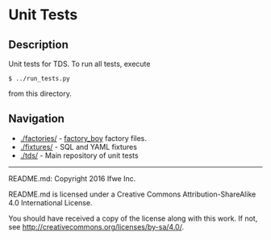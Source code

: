 # Unit Tests
## Description
Unit tests for TDS.  To run all tests, execute
```
$ ../run_tests.py
```
from this directory.

## Navigation
* [./factories/](./factories/README.md) -
<a href="https://github.com/rbarrois/factory_boy"
target="_blank">factory_boy</a> factory files.
* [./fixtures/](./fixtures/) -
SQL and YAML fixtures
* [./tds/](./tds/) -
Main repository of unit tests

-----

README.md: Copyright 2016 Ifwe Inc.

README.md is licensed under a Creative Commons Attribution-ShareAlike 4.0 International License.

You should have received a copy of the license along with this work. If not, see <http://creativecommons.org/licenses/by-sa/4.0/>.
